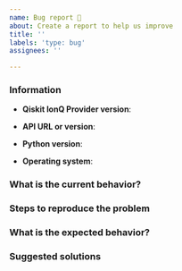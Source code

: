 ```yaml
---
name: Bug report 🐛
about: Create a report to help us improve
title: ''
labels: 'type: bug'
assignees: ''

---
```


<!-- ⚠️ If you do not respect this template, your issue will be closed -->
<!-- ⚠️ Make sure to browse the opened and closed issues -->
<!-- 😊 Thank you for helping make this project better! -->

### Information

- **Qiskit IonQ Provider version**:
- **API URL or version**:

- **Python version**:
- **Operating system**:

### What is the current behavior?



### Steps to reproduce the problem



### What is the expected behavior?



### Suggested solutions
